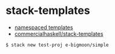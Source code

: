 # stack-templates

- [namespaced templates](https://haskell.e-bigmoon.com/posts/2018/06-27-namespaced-templates.html)
- [commercialhaskell/stack-templates](https://github.com/commercialhaskell/stack-templates)

```shell
$ stack new test-proj e-bigmoon/simple
```
